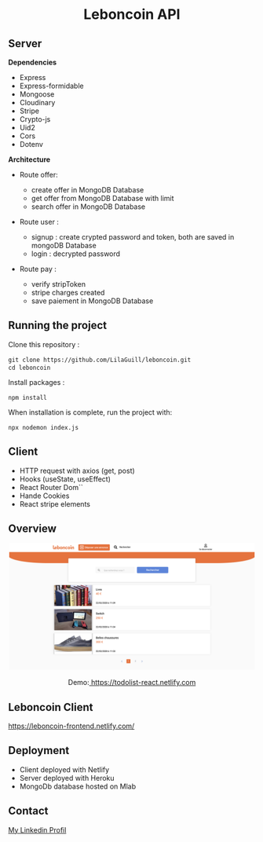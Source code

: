 <h1 align="center">Leboncoin API</h1>

## Server

**Dependencies**

- Express
- Express-formidable
- Mongoose
- Cloudinary
- Stripe
- Crypto-js
- Uid2
- Cors
- Dotenv

**Architecture**

- Route offer:

  - create offer in MongoDB Database
  - get offer from MongoDB Database with limit
  - search offer in MongoDB Database

- Route user :

  - signup : create crypted password and token, both are saved in mongoDB Database
  - login : decrypted password

- Route pay :
  - verify stripToken
  - stripe charges created
  - save paiement in MongoDB Database

## Running the project

Clone this repository :

```
git clone https://github.com/LilaGuill/leboncoin.git
cd leboncoin
```

Install packages :

```
npm install
```

When installation is complete, run the project with:

```
npx nodemon index.js
```

## Client

- HTTP request with axios (get, post)
- Hooks (useState, useEffect)
- React Router Dom``
- Hande Cookies
- React stripe elements

## Overview

  <p align="center">
    <img width="500" src="https://github.com/LilaGuill/leboncoin-frontend/blob/master/public/screen.png" alt="capture-1">
  </p>

<p align="center">
  Demo:<a href="https://todolist-react-lg.netlify.com/" target="_blank"> https://todolist-react.netlify.com</a>
</p>

## Leboncoin Client

<a href="https://leboncoin-frontend.netlify.com/">https://leboncoin-frontend.netlify.com/</a>

## Deployment

- Client deployed with Netlify
- Server deployed with Heroku
- MongoDb database hosted on Mlab

## Contact

<a href="https://www.linkedin.com/in/lila-guillermic-66542476/" target="_blank">My Linkedin Profil</a>
